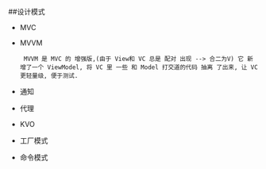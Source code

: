 ##设计模式
 - MVC
 - MVVM
 
 		MVVM 是 MVC 的 增强版,(由于 View和 VC 总是 配对 出现 --> 合二为V) 它 新增了一个 ViewModel, 将 VC 里 一些 和 Model 打交道的代码 抽离 了出来, 让 VC 更轻量级, 便于测试. 
 - 通知
 - 代理
 - KVO
 - 工厂模式
 - 命令模式